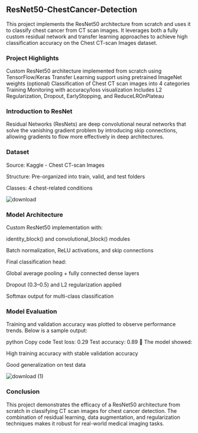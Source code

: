 ## ResNet50-ChestCancer-Detection
This project implements the ResNet50 architecture from scratch and uses it to classify chest cancer from CT scan images. It leverages both a fully custom residual network and transfer learning approaches to achieve high classification accuracy on the Chest CT-scan Images dataset.

### Project Highlights
 Custom ResNet50 architecture implemented from scratch using TensorFlow/Keras
 Transfer Learning support using pretrained ImageNet weights (optional)
 Classification of Chest CT scan images into 4 categories
 Training Monitoring with accuracy/loss visualization
 Includes L2 Regularization, Dropout, EarlyStopping, and ReduceLROnPlateau

### Introduction to ResNet
Residual Networks (ResNets) are deep convolutional neural networks that solve the vanishing gradient problem by introducing skip connections, allowing gradients to flow more effectively in deep architectures.

### Dataset
Source: Kaggle - Chest CT-scan Images

Structure: Pre-organized into train, valid, and test folders

Classes: 4 chest-related conditions

![download](https://github.com/user-attachments/assets/aa59085c-9ec2-4043-ae61-8f0d70f20d0e)


### Model Architecture
Custom ResNet50 implementation with:

identity_block() and convolutional_block() modules

Batch normalization, ReLU activations, and skip connections

Final classification head:

Global average pooling + fully connected dense layers

Dropout (0.3–0.5) and L2 regularization applied

Softmax output for multi-class classification

### Model Evaluation
Training and validation accuracy was plotted to observe performance trends. Below is a sample output:

python
Copy code
Test loss: 0.29
Test accuracy: 0.89
📌 The model showed:

High training accuracy with stable validation accuracy

Good generalization on test data

![download (1)](https://github.com/user-attachments/assets/021b9da8-7607-45fa-a228-033a508988df)


### Conclusion
This project demonstrates the efficacy of a ResNet50 architecture from scratch in classifying CT scan images for chest cancer detection. The combination of residual learning, data augmentation, and regularization techniques makes it robust for real-world medical imaging tasks.
